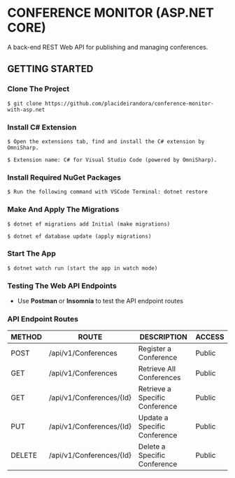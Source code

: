 # CONFERENCE MONITOR (ASP.NET CORE)
A back-end REST Web API for publishing and managing conferences.

## GETTING STARTED

### Clone The Project

```
$ git clone https://github.com/placideirandora/conference-monitor-with-asp.net
```

### Install C# Extension

```
$ Open the extensions tab, find and install the C# extension by OmniSharp. 
```
```
$ Extension name: C# for Visual Studio Code (powered by OmniSharp).
```

### Install Required NuGet Packages

```
$ Run the following command with VSCode Terminal: dotnet restore
```

### Make And Apply The Migrations

```
$ dotnet ef migrations add Initial (make migrations)
```
```
$ dotnet ef database update (apply migrations)
```

### Start The App

```
$ dotnet watch run (start the app in watch mode)
```

### Testing The Web API Endpoints

- Use **Postman** or **Insomnia** to test the API endpoint routes

### API Endpoint Routes

| METHOD | ROUTE | DESCRIPTION | ACCESS |
|--------|----------------|-------------|-----------------|
|  POST  | /api/v1/Conferences | Register a Conference | Public |
|  GET  | /api/v1/Conferences | Retrieve All Conferences | Public |
|  GET  | /api/v1/Conferences/{Id} | Retrieve a Specific Conference | Public |
|  PUT  | /api/v1/Conferences/{Id} | Update a Specific Conference | Public |
|  DELETE | /api/v1/Conferences/{Id} | Delete a Specific Conference | Public |